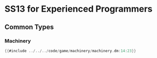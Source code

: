 # SS13 for Experienced Programmers

## Common Types

### Machinery

```c
{{#include ../../../code/game/machinery/machinery.dm:14:23}}
```
